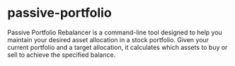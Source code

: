 # passive-portfolio
Passive Portfolio Rebalancer is a command-line tool designed to help you maintain your desired asset allocation in a stock portfolio. Given your current portfolio and a target allocation, it calculates which assets to buy or sell to achieve the specified balance.
